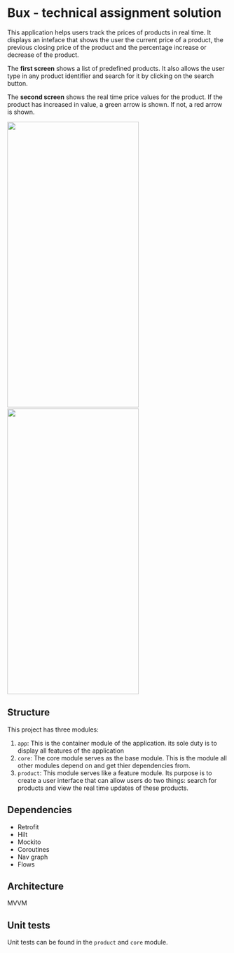 # Bux - technical assignment solution

This application helps users track the prices of products in real time. It displays an inteface that shows the user the current price of a product, the previous closing 
price of the product and the percentage increase or decrease of the product.

The **first screen** shows a list of predefined products. It also allows the user type in any product identifier and search for it by clicking on the search button.

The **second screen** shows the real time price values for the product. If the product has increased in value, a green arrow is shown. If not, a red arrow is shown.

<p float="left">
  <img src="https://firebasestorage.googleapis.com/v0/b/memo-24031.appspot.com/o/Screenshot_20220515_173451.png?alt=media&token=ff71bb00-c9b1-4e59-bc3f-8f6c3f462044" width="300" height="650" />
  &nbsp;
  &nbsp;
  <img src="https://firebasestorage.googleapis.com/v0/b/memo-24031.appspot.com/o/Screenshot_20220515_173759.png?alt=media&token=e59d1363-4e58-4f3a-aacb-0d61376bac78" width="300" height="650" /> 
</p>

## Structure
This project has three modules:
1) ```app```: This is the container module of the application. its sole duty is to display all features of the application
2) ```core```: The core module serves as the base module. This is the module all other modules depend on and get thier dependencies from. 
3) ```product```: This module serves like a feature module. Its purpose is to create a user interface that can allow users do two things: search for products and
view the real time updates of these products.

## Dependencies
- Retrofit
- Hilt
- Mockito
- Coroutines
- Nav graph
- Flows

## Architecture
MVVM

## Unit tests
Unit tests can be found in the ```product``` and ```core``` module.
